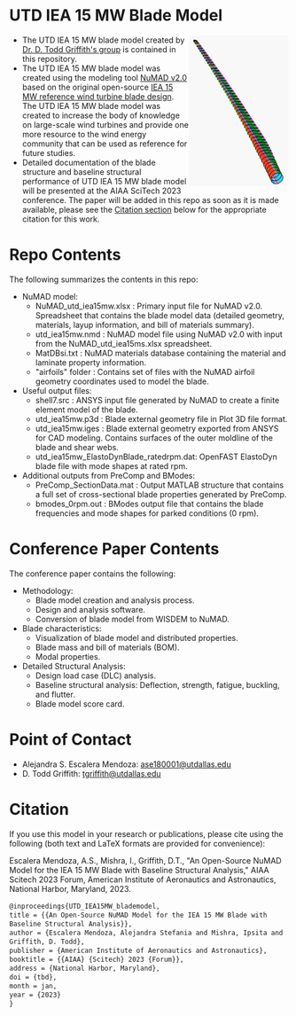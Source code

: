 # UTD IEA 15 MW Blade Model
<img align="right" width="180" src="Picture/utd_iea15mwblade_pic.PNG">

- The UTD IEA 15 MW blade model created by [Dr. D. Todd Griffith's group](https://labs.utdallas.edu/griffith/) is contained in this repository. 
- The UTD IEA 15 MW blade model was created using the modeling tool [NuMAD v2.0](https://github.com/sandialabs/NuMAD/releases/tag/v2.0) based on the original open-source [IEA 15 MW reference wind turbine blade design](https://www.nrel.gov/docs/fy20osti/75698.pdf). The UTD IEA 15 MW blade model was created to increase the body of knowledge on large-scale wind turbines and provide one more resource to the wind energy community that can be used as reference for future studies. 
- Detailed documentation of the blade structure and baseline structural performance of UTD IEA 15 MW blade model will be presented at the AIAA SciTech 2023 conference. The paper will be added in this repo as soon as it is made available, please see the [Citation section](#citation) below for the appropriate citation for this work. 

# Repo Contents
The following summarizes the contents in this repo:
- NuMAD model: 
   - NuMAD_utd_iea15mw.xlsx : Primary input file for NuMAD v2.0. Spreadsheet that contains the blade model data (detailed geometry, materials, layup information, and bill of materials summary). 
   - utd_iea15mw.nmd : NuMAD model file using NuMAD v2.0 with input from the NuMAD_utd_iea15ms.xlsx spreadsheet. 
   - MatDBsi.txt : NuMAD materials database containing the material and laminate property information. 
   - "airfoils" folder : Contains set of files with the NuMAD airfoil geometry coordinates used to model the blade. 
- Useful output files: 
  - shell7.src : ANSYS input file generated by NuMAD to create a finite element model of the blade. 
  - utd_iea15mw.p3d : Blade external geometry file in Plot 3D file format. 
  - utd_iea15mw.iges : Blade external geometry exported from ANSYS for CAD modeling. Contains surfaces of the outer moldline of the blade and shear webs. 
  - utd_iea15mw_ElastoDynBlade_ratedrpm.dat: OpenFAST ElastoDyn blade file with mode shapes at rated rpm. 
- Additional outputs from PreComp and BModes: 
  - PreComp_SectionData.mat : Output MATLAB structure that contains a full set of cross-sectional blade properties generated by PreComp. 
  - bmodes_0rpm.out : BModes output file that contains the blade frequencies and mode shapes for parked conditions (0 rpm).

# Conference Paper Contents
The conference paper contains the following: 
- Methodology: 
  - Blade model creation and analysis process. 
  - Design and analysis software. 
  - Conversion of blade model from WISDEM to NuMAD. 
- Blade characteristics: 
  - Visualization of blade model and distributed properties. 
  - Blade mass and bill of materials (BOM). 
  - Modal properties.
- Detailed Structural Analysis:
  - Design load case (DLC) analysis. 
  - Baseline structural analysis: Deflection, strength, fatigue, buckling, and flutter. 
  - Blade model score card. 

# Point of Contact
- Alejandra S. Escalera Mendoza: ase180001@utdallas.edu
- D. Todd Griffith: tgriffith@utdallas.edu

# Citation
If you use this model in your research or publications, please cite using the following (both text and LaTeX formats are provided for convenience):  

Escalera Mendoza, A.S., Mishra, I., Griffith, D.T., "An Open-Source NuMAD Model for the IEA 15 MW Blade with Baseline Structural Analysis," AIAA Scitech 2023 Forum, American Institute of Aeronautics and Astronautics, National Harbor, Maryland, 2023. 

    @inproceedings{UTD_IEA15MW_blademodel,
    title = {{An Open-Source NuMAD Model for the IEA 15 MW Blade with Baseline Structural Analysis}},
    author = {Escalera Mendoza, Alejandra Stefania and Mishra, Ipsita and Griffith, D. Todd},
    publisher = {American Institute of Aeronautics and Astronautics},
    booktitle = {{AIAA} {Scitech} 2023 {Forum}},
    address = {National Harbor, Maryland},
    doi = {tbd},
    month = jan,
    year = {2023}
    }

